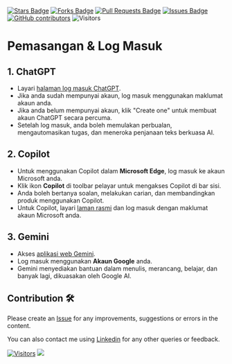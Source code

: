 <a href="https://github.com/drshahizan/ai-tools/stargazers"><img src="https://img.shields.io/github/stars/drshahizan/ai-tools" alt="Stars Badge"/></a>
<a href="https://github.com/drshahizan/ai-tools/network/members"><img src="https://img.shields.io/github/forks/drshahizan/ai-tools" alt="Forks Badge"/></a>
<a href="https://github.com/drshahizan/ai-tools"><img src="https://img.shields.io/github/issues-pr/drshahizan/ai-tools" alt="Pull Requests Badge"/></a>
<a href="https://github.com/drshahizan/ai-tools/issues"><img src="https://img.shields.io/github/issues/drshahizan/ai-tools" alt="Issues Badge"/></a>
<a href="https://github.com/drshahizan/ai-tools/graphs/contributors"><img alt="GitHub contributors" src="https://img.shields.io/github/contributors/drshahizan/ai-tools?color=2b9348"></a>
![Visitors](https://api.visitorbadge.io/api/visitors?path=https%3A%2F%2Fgithub.com%2Fdrshahizan%2Fai-tools&labelColor=%23d9e3f0&countColor=%23697689&style=flat)

# Pemasangan & Log Masuk

## 1. ChatGPT
- Layari [halaman log masuk ChatGPT](https://chat.openai.com/auth/login).
- Jika anda sudah mempunyai akaun, log masuk menggunakan maklumat akaun anda.
- Jika anda belum mempunyai akaun, klik "Create one" untuk membuat akaun ChatGPT secara percuma.
- Setelah log masuk, anda boleh memulakan perbualan, mengautomasikan tugas, dan meneroka penjanaan teks berkuasa AI.

## 2. Copilot
- Untuk menggunakan Copilot dalam **Microsoft Edge**, log masuk ke akaun Microsoft anda.
- Klik ikon **Copilot** di toolbar pelayar untuk mengakses Copilot di bar sisi.
- Anda boleh bertanya soalan, melakukan carian, dan membandingkan produk menggunakan Copilot.
- Untuk Copilot, layari [laman rasmi](https://www.bing.com) dan log masuk dengan maklumat akaun Microsoft anda.

## 3. Gemini
- Akses [aplikasi web Gemini](https://gemini.google.com/app).
- Log masuk menggunakan **Akaun Google** anda.
- Gemini menyediakan bantuan dalam menulis, merancang, belajar, dan banyak lagi, dikuasakan oleh Google AI.

## Contribution 🛠️
Please create an [Issue](https://github.com/drshahizan/ai-tools/issues) for any improvements, suggestions or errors in the content.

You can also contact me using [Linkedin](https://www.linkedin.com/in/drshahizan/) for any other queries or feedback.

[![Visitors](https://api.visitorbadge.io/api/visitors?path=https%3A%2F%2Fgithub.com%2Fdrshahizan&labelColor=%23697689&countColor=%23555555&style=plastic)](https://visitorbadge.io/status?path=https%3A%2F%2Fgithub.com%2Fdrshahizan)
![](https://hit.yhype.me/github/profile?user_id=81284918)


